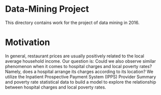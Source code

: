 # Data-Mining Project
This directory contains work for the project of data mining in 2016.

# Motivation
In general, restaurant prices are usually positively related to the local average household income. Our question is: Could we also observe similar phenomenon when it comes to hospital charges and local poverty rates? Namely, does a hospital arrange its charges according to its location? We utilize the Inpatient Prospective Payment System (IPPS) Provider Summary and poverty rate statistical data to build a model to explore the relationship between hospital charges and local poverty rates.
